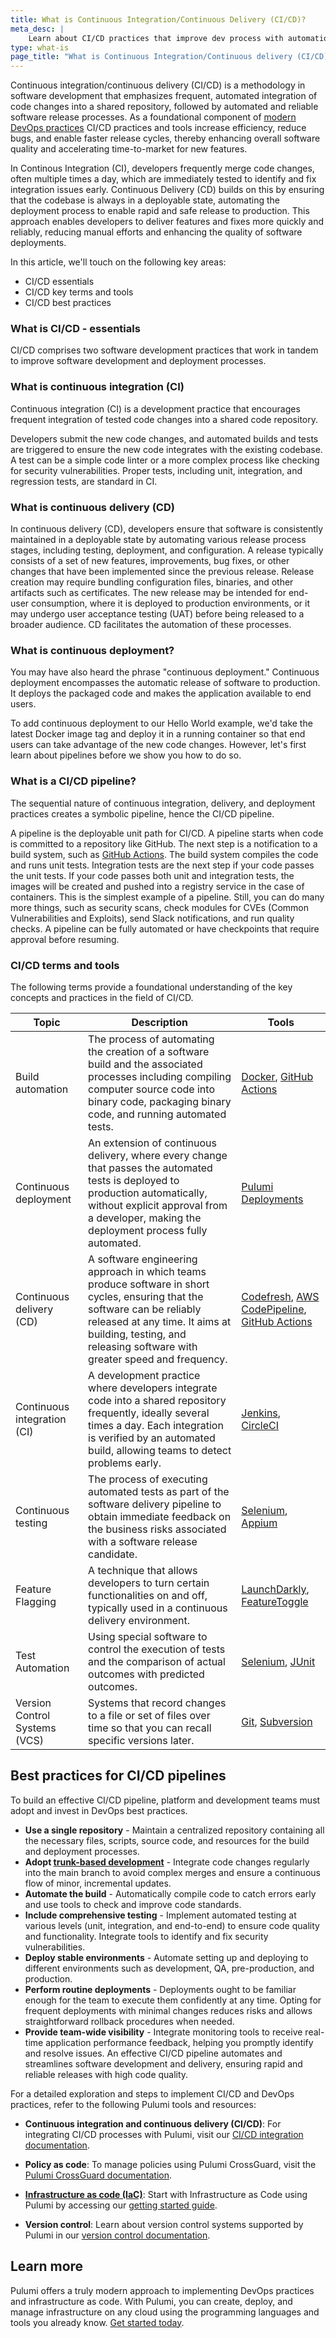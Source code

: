 ```yaml
---
title: What is Continuous Integration/Continuous Delivery (CI/CD)?
meta_desc: |
    Learn about CI/CD practices that improve dev process with automation for effective, rapid software delivery.
type: what-is
page_title: "What is Continuous Integration/Continuous delivery (CI/CD)?"
---
```


Continuous integration/continuous delivery (CI/CD) is a methodology in software development that emphasizes frequent, automated integration of code changes into a shared repository, followed by automated and reliable software release processes. As a foundational component of [modern DevOps practices](/what-is/what-is-devops/) CI/CD practices and tools increase efficiency, reduce bugs, and enable faster release cycles, thereby enhancing overall software quality and accelerating time-to-market for new features.

In Continous Integration (CI), developers frequently merge code changes, often multiple times a day, which are immediately tested to identify and fix integration issues early. Continuous Delivery (CD) builds on this by ensuring that the codebase is always in a deployable state, automating the deployment process to enable rapid and safe release to production. This approach enables developers to deliver features and fixes more quickly and reliably, reducing manual efforts and enhancing the quality of software deployments.

In this article, we'll touch on the following key areas:

* CI/CD essentials
* CI/CD key terms and tools
* CI/CD best practices

### What is CI/CD - essentials

CI/CD comprises two software development practices that work in tandem to improve software development and deployment processes.

### What is continuous integration (CI)

Continuous integration (CI) is a development practice that encourages frequent integration of tested code changes into a shared code repository.

Developers submit the new code changes, and automated builds and tests are triggered to ensure the new code integrates with the existing codebase. A test can be a simple code linter or a more complex process like checking for security vulnerabilities. Proper tests, including unit, integration, and regression tests, are standard in CI.

### What is continuous delivery (CD)

In continuous delivery (CD), developers ensure that software is consistently maintained in a deployable state by automating various release process stages, including testing, deployment, and configuration. A release typically consists of a set of new features, improvements, bug fixes, or other changes that have been implemented since the previous release. Release creation may require bundling configuration files, binaries, and other artifacts such as certificates. The new release may be intended for end-user consumption, where it is deployed to production environments, or it may undergo user acceptance testing (UAT) before being released to a broader audience. CD facilitates the automation of these processes.

### What is continuous deployment?

You may have also heard the phrase "continuous deployment." Continuous deployment encompasses the automatic release of software to production. It deploys the packaged code and makes the application available to end users.

To add continuous deployment to our Hello World example, we'd take the latest Docker image tag and deploy it in a running container so that end users can take advantage of the new code changes. However, let's first learn about pipelines before we show you how to do so.

### What is a CI/CD pipeline?

The sequential nature of continuous integration, delivery, and deployment practices creates a symbolic pipeline, hence the CI/CD pipeline.

A pipeline is the deployable unit path for CI/CD. A pipeline starts when code is committed to a repository like GitHub. The next step is a notification to a build system, such as [GitHub Actions](https://docs.github.com/en/actions). The build system compiles the code and runs unit tests. Integration tests are the next step if your code passes the unit tests. If your code passes both unit and integration tests, the images will be created and pushed into a registry service in the case of containers. This is the simplest example of a pipeline. Still, you can do many more things, such as security scans, check modules for CVEs (Common Vulnerabilities and Exploits), send Slack notifications, and run quality checks. A pipeline can be fully automated or have checkpoints that require approval before resuming.

### CI/CD terms and tools

The following terms provide a foundational understanding of the key concepts and practices in the field of CI/CD.

| Topic | Description | Tools |
|-------|-------------|-------|
| Build automation | The process of automating the creation of a software build and the associated processes including compiling computer source code into binary code, packaging binary code, and running automated tests. | [Docker](https://www.docker.com/), [GitHub Actions](https://github.com/features/actions) |
| Continuous deployment | An extension of continuous delivery, where every change that passes the automated tests is deployed to production automatically, without explicit approval from a developer, making the deployment process fully automated. | [Pulumi Deployments](/docs/pulumi-cloud/deployments/) |
| Continuous delivery (CD) | A software engineering approach in which teams produce software in short cycles, ensuring that the software can be reliably released at any time. It aims at building, testing, and releasing software with greater speed and frequency. | [Codefresh](https://codefresh.io/docs/docs/getting-started/cd-codefresh/), [AWS CodePipeline](https://aws.amazon.com/codepipeline/), [GitHub Actions](https://github.com/features/actions) |
| Continuous integration (CI) | A development practice where developers integrate code into a shared repository frequently, ideally several times a day. Each integration is verified by an automated build, allowing teams to detect problems early. | [Jenkins](https://www.jenkins.io/), [CircleCI](https://circleci.com/) |
| Continuous testing | The process of executing automated tests as part of the software delivery pipeline to obtain immediate feedback on the business risks associated with a software release candidate. | [Selenium](https://www.selenium.dev/), [Appium](https://appium.io/docs/) |
| Feature Flagging | A technique that allows developers to turn certain functionalities on and off, typically used in a continuous delivery environment. | [LaunchDarkly](https://launchdarkly.com/), [FeatureToggle](https://featuretoggle.org/) |
| Test Automation | Using special software to control the execution of tests and the comparison of actual outcomes with predicted outcomes. | [Selenium](https://www.selenium.dev/), [JUnit](https://junit.org/junit5/) |
| Version Control Systems (VCS) | Systems that record changes to a file or set of files over time so that you can recall specific versions later. | [Git](https://git-scm.com/), [Subversion](https://subversion.apache.org/) |

## Best practices for CI/CD pipelines

To build an effective CI/CD pipeline, platform and development teams must adopt and invest in DevOps best practices.

* **Use a single repository** - Maintain a centralized repository containing all the necessary files, scripts, source code, and resources for the build and deployment processes.
* **Adopt [trunk-based development](https://www.atlassian.com/continuous-delivery/continuous-integration/trunk-based-development)**  - Integrate code changes regularly into the main branch to avoid complex merges and ensure a continuous flow of minor, incremental updates.
* **Automate the build** - Automatically compile code to catch errors early and use tools to check and improve code standards.
* **Include comprehensive testing** - Implement automated testing at various levels (unit, integration, and end-to-end) to ensure code quality and functionality.  Integrate tools to identify and fix security vulnerabilities.
* **Deploy stable environments** - Automate setting up and deploying to different environments such as development, QA, pre-production, and production.
* **Perform routine deployments** - Deployments ought to be familiar enough for the team to execute them confidently at any time. Opting for frequent deployments with minimal changes reduces risks and allows straightforward rollback procedures when needed.
* **Provide team-wide visibility** - Integrate monitoring tools to receive real-time application performance feedback, helping you promptly identify and resolve issues.
An effective CI/CD pipeline automates and streamlines software development and delivery, ensuring rapid and reliable releases with high code quality.

For a detailed exploration and steps to implement CI/CD and DevOps practices, refer to the following Pulumi tools and resources:

* **Continuous integration and continuous delivery (CI/CD)**: For integrating CI/CD processes with Pulumi, visit our [CI/CD integration documentation](https://www.pulumi.com/docs/guides/continuous-delivery/).

* **Policy as code**: To manage policies using Pulumi CrossGuard, visit the [Pulumi CrossGuard documentation](https://www.pulumi.com/docs/guides/crossguard/).

* **[Infrastructure as code (IaC)](/what-is/what-is-infrastructure-as-code/)**: Start with Infrastructure as Code using Pulumi by accessing our [getting started guide](https://www.pulumi.com/docs/get-started/).

* **Version control**: Learn about version control systems supported by Pulumi in our [version control documentation](https://www.pulumi.com/docs/intro/concepts/state/#backends).

## Learn more

Pulumi offers a truly modern approach to implementing DevOps practices and infrastructure as code. With Pulumi, you can create, deploy, and manage infrastructure on any cloud using the programming languages and tools you already know. [Get started today](/docs/get-started/).
